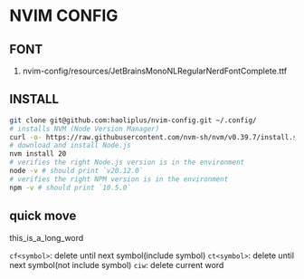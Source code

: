 # NVIM CONFIG

## FONT
1. nvim-config/resources/JetBrainsMonoNLRegularNerdFontComplete.ttf

## INSTALL

```bash
git clone git@github.com:haoliplus/nvim-config.git ~/.config/
# installs NVM (Node Version Manager)
curl -o- https://raw.githubusercontent.com/nvm-sh/nvm/v0.39.7/install.sh | bash
# download and install Node.js
nvm install 20
# verifies the right Node.js version is in the environment
node -v # should print `v20.12.0`
# verifies the right NPM version is in the environment
npm -v # should print `10.5.0`
```

<!-- curl -s -L https://raw.githubusercontent.com/haoliplus/nvim-config/master/tools/install.sh | bash -->
<!-- wget -O - -o https://raw.githubusercontent.com/haoliplus/nvim-config/master/tools/install.sh | bash  -->
<!---->

## quick move
this_is_a_long_word

`cf<symbol>`: delete until next symbol(include symbol)
`ct<symbol>`: delete until next symbol(not include symbol)
`ciw`: delete current word
